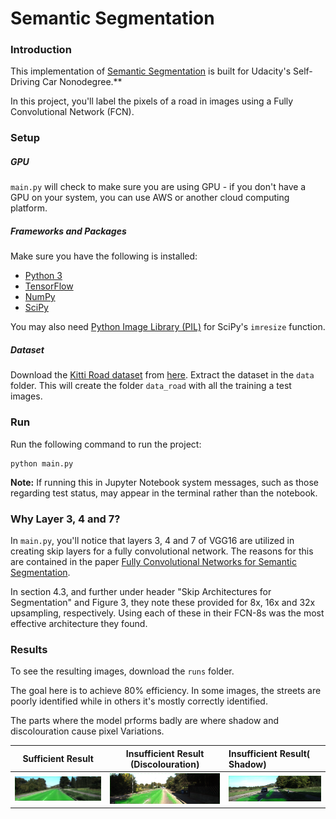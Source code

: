 # Semantic Segmentation
### Introduction
This implementation of [Semantic Segmentation](https://github.com/udacity/CarND-Semantic-Segmentation)  is built for Udacity's Self-Driving Car Nonodegree.**

In this project, you'll label the pixels of a road in images using a Fully Convolutional Network (FCN).

### Setup
##### GPU
`main.py` will check to make sure you are using GPU - if you don't have a GPU on your system, you can use AWS or another cloud computing platform.
##### Frameworks and Packages
Make sure you have the following is installed:
 - [Python 3](https://www.python.org/)
 - [TensorFlow](https://www.tensorflow.org/)
 - [NumPy](http://www.numpy.org/)
 - [SciPy](https://www.scipy.org/)

You may also need [Python Image Library (PIL)](https://pillow.readthedocs.io/) for SciPy's `imresize` function.

##### Dataset
Download the [Kitti Road dataset](http://www.cvlibs.net/datasets/kitti/eval_road.php) from [here](http://www.cvlibs.net/download.php?file=data_road.zip).  Extract the dataset in the `data` folder.  This will create the folder `data_road` with all the training a test images.


### Run
Run the following command to run the project:
```
python main.py
```
**Note:** If running this in Jupyter Notebook system messages, such as those regarding test status, may appear in the terminal rather than the notebook.


### Why Layer 3, 4 and 7?
In `main.py`, you'll notice that layers 3, 4 and 7 of VGG16 are utilized in creating skip layers for a fully convolutional network. The reasons for this are contained in the paper [Fully Convolutional Networks for Semantic Segmentation](https://arxiv.org/pdf/1605.06211.pdf).

In section 4.3, and further under header "Skip Architectures for Segmentation" and Figure 3, they note these provided for 8x, 16x and 32x upsampling, respectively. Using each of these in their FCN-8s was the most effective architecture they found. 

### Results
To see the resulting images, download the `runs` folder.

The goal here is to achieve 80% efficiency. In some images, the streets are poorly identified while in others it's mostly correctly identified.

The parts where the model prforms badly are where shadow and discolouration cause pixel Variations.

Sufficient Result          |  Insufficient Result (Discolouration)     |   Insufficient Result( Shadow)
:-------------------------:|:----------------------------------------:|:-----------------------------
![Sufficient](runs/1520213284.025425/um_000040.png)  |  ![Discolouration](runs/1520213284.025425/um_000052.png)|![Shadow](runs/1520213284.025425/um_000044.png)




```python

```
